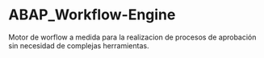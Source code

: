 # ABAP_Workflow-Engine

Motor de worflow a medida para la realizacion de procesos de aprobación sin necesidad de complejas herramientas.
